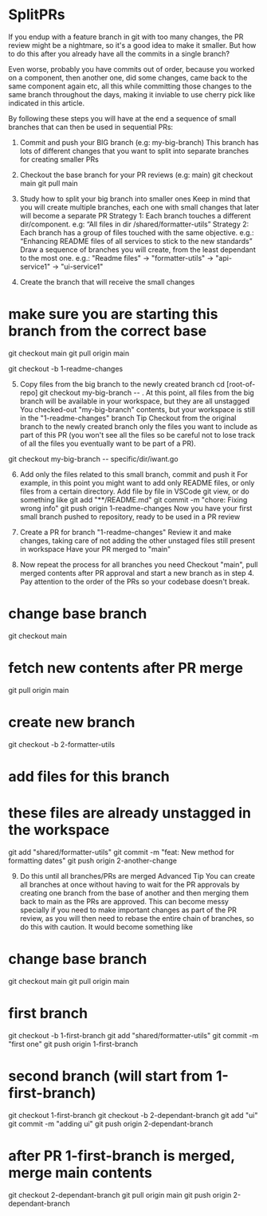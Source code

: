 # SplitPRs
If you endup with a feature branch in git with too many changes, the PR review might be a nightmare, so it's a good idea to make it smaller. But how to do this after you already have all the commits in a single branch?

Even worse, probably you have commits out of order, because you worked on a component, then another one, did some changes, came back to the same component again etc, all this while committing those changes to the same branch throughout the days, making it inviable to use cherry pick like indicated in this article.

By following these steps you will have at the end a sequence of small branches that can then be used in sequential PRs:

1. Commit and push your BIG branch (e.g: my-big-branch)
This branch has lots of different changes that you want to split into separate branches for creating smaller PRs

2. Checkout the base branch for your PR reviews (e.g: main)
git checkout main
git pull main

3. Study how to split your big branch into smaller ones
Keep in mind that you will create multiple branches, each one with small changes that later will become a separate PR
Strategy 1: Each branch touches a different dir/component. e.g: “All files in dir /shared/formatter-utils”
Strategy 2: Each branch has a group of files touched with the same objective. e.g.: “Enhancing README files of all services to stick to the new standards”
Draw a sequence of branches you will create, from the least dependant to the most one. e.g.: "Readme files" -> "formatter-utils" -> "api-service1" -> "ui-service1"

4. Create the branch that will receive the small changes

# make sure you are starting this branch from the correct base
git checkout main
git pull origin main

git checkout -b 1-readme-changes

5. Copy files from the big branch to the newly created branch
cd [root-of-repo]
git checkout my-big-branch -- .
At this point, all files from the big branch will be available in your workspace, but they are all unstagged
You checked-out "my-big-branch" contents, but your workspace is still in the "1-readme-changes" branch
Tip
Checkout from the original branch to the newly created branch only the files you want to include as part of this PR (you won't see all the files so be careful not to lose track of all the files you eventually want to be part of a PR).

git checkout my-big-branch -- specific/dir/iwant.go

6. Add only the files related to this small branch, commit and push it
For example, in this point you might want to add only README files, or only files from a certain directory.
Add file by file in VSCode git view, or do something like
git add "**/README.md"
git commit -m "chore: Fixing wrong info"
git push origin 1-readme-changes
Now you have your first small branch pushed to repository, ready to be used in a PR review

7. Create a PR for branch "1-readme-changes"
Review it and make changes, taking care of not adding the other unstaged files still present in workspace
Have your PR merged to "main"

8. Now repeat the process for all branches you need
Checkout "main", pull merged contents after PR approval and start a new branch as in step 4.
Pay attention to the order of the PRs so your codebase doesn't break.
# change base branch
git checkout main

# fetch new contents after PR merge
git pull origin main

# create new branch
git checkout -b 2-formatter-utils

# add files for this branch
# these files are already unstagged in the workspace
git add "shared/formatter-utils"
git commit -m "feat: New method for formatting dates"
git push origin 2-another-change

9. Do this until all branches/PRs are merged
Advanced Tip
You can create all branches at once without having to wait for the PR approvals by creating one branch from the base of another and then merging them back to main as the PRs are approved. This can become messy specially if you need to make important changes as part of the PR review, as you will then need to rebase the entire chain of branches, so do this with caution.
It would become something like

# change base branch
git checkout main
git pull origin main

# first branch
git checkout -b 1-first-branch
git add "shared/formatter-utils"
git commit -m "first one"
git push origin 1-first-branch

# second branch (will start from 1-first-branch)
git checkout 1-first-branch
git checkout -b 2-dependant-branch
git add "ui"
git commit -m "adding ui"
git push origin 2-dependant-branch

# after PR 1-first-branch is merged, merge main contents
git checkout 2-dependant-branch
git pull origin main
git push origin 2-dependant-branch
